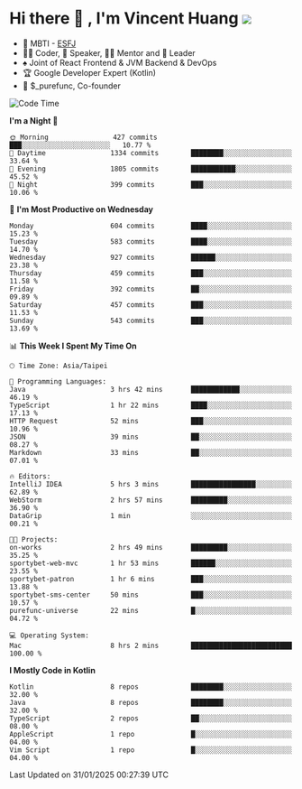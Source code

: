 # Hi there 👋 , I'm Vincent Huang ![](https://komarev.com/ghpvc/?username=Jian-Min-Huang)
- 👀 MBTI - [ESFJ](https://www.16personalities.com/esfj-personality)
- 👨‍💻 Coder, 🎤 Speaker, 👨‍🏫 Mentor and 🚀 Leader
- ♠️ Joint of React Frontend & JVM Backend & DevOps
- 🏆 Google Developer Expert (Kotlin)
- 💼 $_purefunc, Co-founder

<!--START_SECTION:waka-->
![Code Time](http://img.shields.io/badge/Code%20Time-4%2C887%20hrs%2055%20mins-blue)

**I'm a Night 🦉** 

```text
🌞 Morning                427 commits         ███░░░░░░░░░░░░░░░░░░░░░░   10.77 % 
🌆 Daytime                1334 commits        ████████░░░░░░░░░░░░░░░░░   33.64 % 
🌃 Evening                1805 commits        ███████████░░░░░░░░░░░░░░   45.52 % 
🌙 Night                  399 commits         ███░░░░░░░░░░░░░░░░░░░░░░   10.06 % 
```
📅 **I'm Most Productive on Wednesday** 

```text
Monday                   604 commits         ████░░░░░░░░░░░░░░░░░░░░░   15.23 % 
Tuesday                  583 commits         ████░░░░░░░░░░░░░░░░░░░░░   14.70 % 
Wednesday                927 commits         ██████░░░░░░░░░░░░░░░░░░░   23.38 % 
Thursday                 459 commits         ███░░░░░░░░░░░░░░░░░░░░░░   11.58 % 
Friday                   392 commits         ██░░░░░░░░░░░░░░░░░░░░░░░   09.89 % 
Saturday                 457 commits         ███░░░░░░░░░░░░░░░░░░░░░░   11.53 % 
Sunday                   543 commits         ███░░░░░░░░░░░░░░░░░░░░░░   13.69 % 
```


📊 **This Week I Spent My Time On** 

```text
🕑︎ Time Zone: Asia/Taipei

💬 Programming Languages: 
Java                     3 hrs 42 mins       ████████████░░░░░░░░░░░░░   46.19 % 
TypeScript               1 hr 22 mins        ████░░░░░░░░░░░░░░░░░░░░░   17.13 % 
HTTP Request             52 mins             ███░░░░░░░░░░░░░░░░░░░░░░   10.96 % 
JSON                     39 mins             ██░░░░░░░░░░░░░░░░░░░░░░░   08.27 % 
Markdown                 33 mins             ██░░░░░░░░░░░░░░░░░░░░░░░   07.01 % 

🔥 Editors: 
IntelliJ IDEA            5 hrs 3 mins        ████████████████░░░░░░░░░   62.89 % 
WebStorm                 2 hrs 57 mins       █████████░░░░░░░░░░░░░░░░   36.90 % 
DataGrip                 1 min               ░░░░░░░░░░░░░░░░░░░░░░░░░   00.21 % 

🐱‍💻 Projects: 
on-works                 2 hrs 49 mins       █████████░░░░░░░░░░░░░░░░   35.25 % 
sportybet-web-mvc        1 hr 53 mins        ██████░░░░░░░░░░░░░░░░░░░   23.55 % 
sportybet-patron         1 hr 6 mins         ███░░░░░░░░░░░░░░░░░░░░░░   13.88 % 
sportybet-sms-center     50 mins             ███░░░░░░░░░░░░░░░░░░░░░░   10.57 % 
purefunc-universe        22 mins             █░░░░░░░░░░░░░░░░░░░░░░░░   04.72 % 

💻 Operating System: 
Mac                      8 hrs 2 mins        █████████████████████████   100.00 % 
```

**I Mostly Code in Kotlin** 

```text
Kotlin                   8 repos             ████████░░░░░░░░░░░░░░░░░   32.00 % 
Java                     8 repos             ████████░░░░░░░░░░░░░░░░░   32.00 % 
TypeScript               2 repos             ██░░░░░░░░░░░░░░░░░░░░░░░   08.00 % 
AppleScript              1 repo              █░░░░░░░░░░░░░░░░░░░░░░░░   04.00 % 
Vim Script               1 repo              █░░░░░░░░░░░░░░░░░░░░░░░░   04.00 % 
```




 Last Updated on 31/01/2025 00:27:39 UTC
<!--END_SECTION:waka-->
